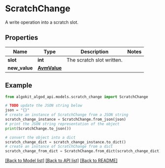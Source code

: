 # ScratchChange

A write operation into a scratch slot.

## Properties

Name | Type | Description | Notes
------------ | ------------- | ------------- | -------------
**slot** | **int** | The scratch slot written. | 
**new_value** | [**AvmValue**](AvmValue.md) |  | 

## Example

```python
from algokit_algod_api.models.scratch_change import ScratchChange

# TODO update the JSON string below
json = "{}"
# create an instance of ScratchChange from a JSON string
scratch_change_instance = ScratchChange.from_json(json)
# print the JSON string representation of the object
print(ScratchChange.to_json())

# convert the object into a dict
scratch_change_dict = scratch_change_instance.to_dict()
# create an instance of ScratchChange from a dict
scratch_change_from_dict = ScratchChange.from_dict(scratch_change_dict)
```
[[Back to Model list]](../README.md#documentation-for-models) [[Back to API list]](../README.md#documentation-for-api-endpoints) [[Back to README]](../README.md)


